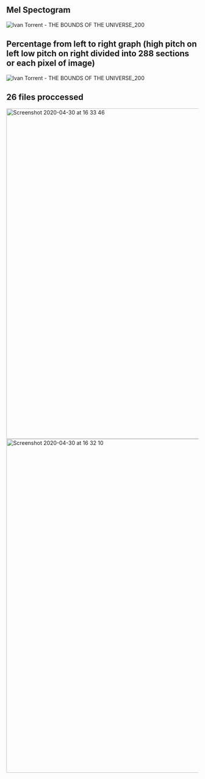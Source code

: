 

## Mel Spectogram
![Ivan Torrent - THE BOUNDS OF THE UNIVERSE_200](https://user-images.githubusercontent.com/59181775/80721741-dd754d80-8afe-11ea-81c1-1f8cd566c35e.png)



## Percentage from left to right graph (high pitch on left low pitch on right divided into 288 sections or each pixel of image)
![Ivan Torrent - THE BOUNDS OF THE UNIVERSE_200](https://user-images.githubusercontent.com/59181775/80721392-72c41200-8afe-11ea-8474-f74cd1ceda25.png)


## 26 files proccessed
<img width="864" alt="Screenshot 2020-04-30 at 16 33 46" src="https://user-images.githubusercontent.com/59181775/80723141-87a1a500-8b00-11ea-8079-1d6db749bb0b.png">




<img width="873" alt="Screenshot 2020-04-30 at 16 32 10" src="https://user-images.githubusercontent.com/59181775/80722943-3e515580-8b00-11ea-8e79-aa7bbbf3c10f.png">


